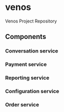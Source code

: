 # venos

Venos Project Repository
## Components

### Conversation service
### Payment service
### Reporting service
### Configuration service
### Order service 
  

